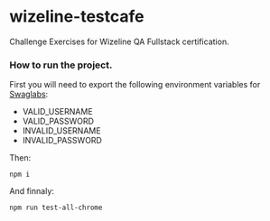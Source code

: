 # wizeline-testcafe

Challenge Exercises for Wizeline QA Fullstack certification. 

### How to run the project.  
  
  First you will need to export the following environment variables for [Swaglabs](https://www.saucedemo.com/):  
    
  - VALID_USERNAME
  - VALID_PASSWORD
  - INVALID_USERNAME
  - INVALID_PASSWORD  

  Then:  
    
  `npm i`  
  
  And finnaly:
  
  `npm run test-all-chrome`
